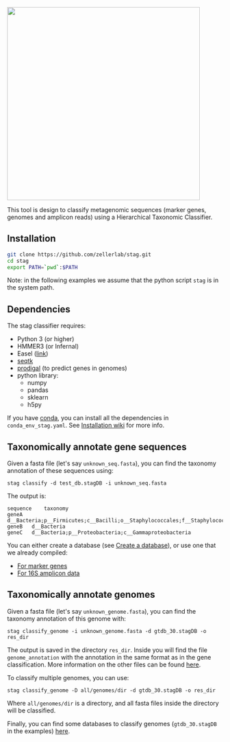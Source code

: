 <img src="https://github.com/zellerlab/stag/blob/master/pics/stag_logo.png" width="450">

This tool is design to classify metagenomic sequences (marker genes, genomes and amplicon reads) using a Hierarchical Taxonomic Classifier.


Installation
--------------
```bash
git clone https://github.com/zellerlab/stag.git
cd stag
export PATH=`pwd`:$PATH
```

Note: in the following examples we assume that the python script ```stag``` is in the system path.



Dependencies
--------------

The stag classifier requires:
* Python 3 (or higher)
* HMMER3 (or Infernal)
* Easel ([link](https://github.com/EddyRivasLab/easel))
* [seqtk](https://github.com/lh3/seqtk)
* [prodigal](https://github.com/hyattpd/Prodigal) (to predict genes in genomes)
* python library:
  * numpy
  * pandas
  * sklearn
  * h5py

If you have [conda](https://conda.io/docs/), you can install all the dependencies in `conda_env_stag.yaml`.
See [Installation wiki](https://github.com/zellerlab/stag/wiki/Installation) for more info.

Taxonomically annotate gene sequences
--------------

Given a fasta file (let's say `unknown_seq.fasta`), you can find the taxonomy annotation of these
sequences using:
```
stag classify -d test_db.stagDB -i unknown_seq.fasta
```

The output is:
```
sequence	taxonomy
geneA	d__Bacteria;p__Firmicutes;c__Bacilli;o__Staphylococcales;f__Staphylococcaceae;g__Staphylococcus
geneB	d__Bacteria
geneC	d__Bacteria;p__Proteobacteria;c__Gammaproteobacteria
```

You can either create a database (see [Create a database](https://github.com/AlessioMilanese/stag#create-a-database)), or use one that we already compiled:

- [For marker genes](https://github.com/zellerlab/stag/wiki/Classify-genes)
- [For 16S amplicon data](https://github.com/zellerlab/stag/wiki/16S-amplicon-databases)



Taxonomically annotate genomes
--------------

Given a fasta file (let's say `unknown_genome.fasta`), you can find the taxonomy annotation of this genome with:
```
stag classify_genome -i unknown_genome.fasta -d gtdb_30.stagDB -o res_dir
```

The output is saved in the directory `res_dir`. Inside you will find the file `genome_annotation` with the annotation
in the same format as in the gene classification. More information on the other files can be found [here](https://github.com/zellerlab/stag/wiki/Classify-genomes).

To classify multiple genomes, you can use:
```
stag classify_genome -D all/genomes/dir -d gtdb_30.stagDB -o res_dir
```
Where `all/genomes/dir` is a directory, and all fasta files inside the directory will be classified.

Finally, you can find some databases to classify genomes (`gtdb_30.stagDB` in the examples) [here](https://github.com/zellerlab/stag/wiki/Genomes-databases).
